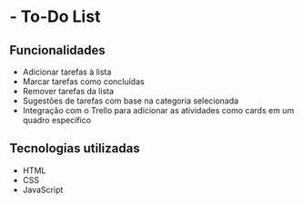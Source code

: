 # - To-Do List 


## Funcionalidades

- Adicionar tarefas à lista
- Marcar tarefas como concluídas
- Remover tarefas da lista
- Sugestões de tarefas com base na categoria selecionada
- Integração com o Trello para adicionar as atividades como cards em um quadro específico

## Tecnologias utilizadas

- HTML
- CSS
- JavaScript
